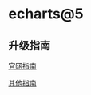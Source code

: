 # echarts@5
## 升级指南
[官网指南](https://echarts.apache.org/handbook/zh/basics/release-note/v5-upgrade-guide)

[其他指南](https://zhuanlan.zhihu.com/p/526439319)